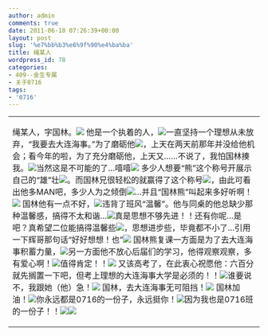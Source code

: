 ```yaml
---
author: admin
comments: true
date: 2011-06-10 07:26:39+00:00
layout: post
slug: '%e7%bb%b3%e6%9f%90%e4%ba%ba'
title: 绳某人
wordpress_id: 78
categories:
- 409--金生专属
- 关于0716
tags:
- '0716'
---
```


<table cellpadding="0" cellspacing="0" id="blogContentTable" >
<tbody >
<tr >

<td valign="top" >





绳某人，字国林。![](http://ctc.qzs.qq.com/qzone/em/e116.gif)
他是一个执着的人，![](http://ctc.qzs.qq.com/qzone/em/e130.gif)一直坚持一个理想从未放弃，“我要去大连海事。”为了磨砺他![](http://ctc.qzs.qq.com/qzone/em/e129.gif)，上天在两天前那年并没给他机会；看今年的啦，为了充分磨砺他，上天又……不说了，我怕国林揍我。![](http://ctc.qzs.qq.com/qzone/em/e141.gif)当然这是不可能的了…嘻嘻![](http://ctc.qzs.qq.com/qzone/em/e113.gif)
多少人想要“熊”这个称号开展示自己的“雄”壮![](http://ctc.qzs.qq.com/qzone/em/e104.gif)。而国林兄很轻松的就赢得了这个称号![](http://ctc.qzs.qq.com/qzone/em/e183.gif)，由此可看出他多MAN吧，多少人为之倾倒![](http://ctc.qzs.qq.com/qzone/em/e102.gif)…并且“国林熊”叫起来多好听啊！![](http://ctc.qzs.qq.com/qzone/em/e128.gif)
国林他有一点不好，![](http://ctc.qzs.qq.com/qzone/em/e131.gif)违背了班风“温馨”。他与同桌的他总缺少那种温馨感，搞得不太和谐…![](http://ctc.qzs.qq.com/qzone/em/e148.gif)真是思想不够先进！！还有你呢…是吧？真希望二位能搞得温馨些![](http://ctc.qzs.qq.com/qzone/em/e100.gif)，思想进步些，毕竟都不小了…引用一下辉哥那句话“好好想想！也”![](http://ctc.qzs.qq.com/qzone/em/e129.gif)
国林熊复课一方面是为了去大连海事积蓄力量，![](http://ctc.qzs.qq.com/qzone/em/e130.gif)另一方面他不放心后届们的学习，他得观察观察，多有爱心啊！![](http://ctc.qzs.qq.com/qzone/em/e166.gif)值得肯定！！![](http://ctc.qzs.qq.com/qzone/em/e181.gif)
又该高考了，在此衷心祝愿他：六百分就先搁置一下吧，但考上理想的大连海事大学是必须的！！![](http://ctc.qzs.qq.com/qzone/em/e189.gif)谁要说不，我跟她（他）急！![](http://ctc.qzs.qq.com/qzone/em/e171.gif)
国林，去大连海事无可阻挡！![](http://ctc.qzs.qq.com/qzone/em/e116.gif)
国林加油！![](http://ctc.qzs.qq.com/qzone/em/e130.gif)你永远都是0716的一份子，永远挺你！![](http://ctc.qzs.qq.com/qzone/em/e179.gif)因为我也是0716班的一份子！！![](http://ctc.qzs.qq.com/qzone/em/e129.gif)![](http://ctc.qzs.qq.com/qzone/em/e129.gif)




</td>
</tr>
</tbody>
</table>

